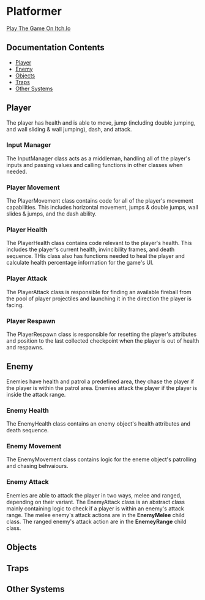 # Platformer
[Play The Game On Itch.Io](https://mickkers.itch.io/platformer)
## Documentation Contents
- [Player](#player)
- [Enemy](#enemy)
- [Objects](#objects)
- [Traps](#traps)
- [Other Systems](#other-systems)
## Player
The player has health and is able to move, jump (including double jumping, and wall sliding & wall jumping), dash, and attack.
### Input Manager
The InputManager class acts as a middleman, handling all of the player's inputs and passing values and calling functions in other classes when needed.
### Player Movement
The PlayerMovement class contains code for all of the player's movement capabilities. This includes horizontal movement, jumps & double jumps, wall slides & jumps, and the dash ability.
### Player Health
The PlayerHealth class contains code relevant to the player's health. This includes the player's current health, invincibility frames, and death sequence. THis class also has functions needed to heal the player and calculate health percentage information for the game's UI.
### Player Attack
The PlayerAttack class is responsible for finding an available fireball from the pool of player projectiles and launching it in the direction the player is facing.
### Player Respawn
The PlayerRespawn class is responsible for resetting the player's attributes and position to the last collected checkpoint when the player is out of health and respawns.
## Enemy
Enemies have health and patrol a predefined area, they chase the player if the player is within the patrol area. Enemies attack the player if the player is inside the attack range.
### Enemy Health
The EnemyHealth class contains an enemy object's health attributes and death sequence.
### Enemy Movement
The EnemyMovement class contains logic for the eneme object's patrolling and chasing behvaiours.
### Enemy Attack
Enemies are able to attack the player in two ways, melee and ranged, depending on their variant. The EnemyAttack class is an abstract class mainly containing logic to check if a player is within an enemy's attack range. The melee enemy's attack actions are in the **EnemyMelee** child class. The ranged enemy's attack action are in the **EnemeyRange** child class.
## Objects

## Traps

## Other Systems
